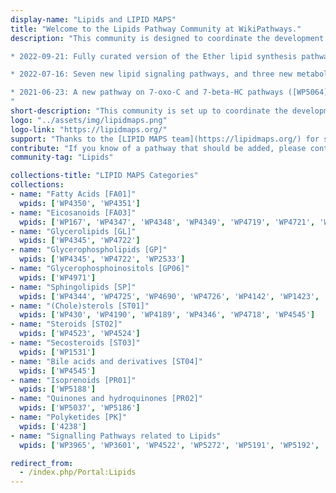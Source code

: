 ```yaml
---
display-name: "Lipids and LIPID MAPS"
title: "Welcome to the Lipids Pathway Community at WikiPathways."
description: "This community is designed to coordinate the development of lipid pathways and gather the community interested in interactive lipid pathways. Lipids serve several important biological purposes, such as providing membrane structure, and signalling.

* 2022-09-21: Fully curated version of the Ether lipid synthesis pathway [WP5275](../pathways/WP5275) has been released! (data supplied by Robert Murphy)

* 2022-07-16: Seven new lipid signaling pathways, and three new metabolic lipid pathways have been added to this portal!

* 2021-06-23: A new pathway on 7-oxo-C and 7-beta-HC pathways ([WP5064](../pathways/WP5064)) with data from Fig.4 and 5 from [Griffiths et al (2020)](https://dx.doi.org/10.1016%2Fj.prostaglandins.2019.106381) has been created.
"
short-description: "This community is set up to coordinate the development of lipid pathways and gather the community interested in interactive lipid pathways. Lipids serve several important biological purposes, such as providing membrane structure, and signalling."
logo: "../assets/img/lipidmaps.png"
logo-link: "https://lipidmaps.org/"
support: "Thanks to the [LIPID MAPS team](https://lipidmaps.org/) for sharing their pathway knowledge through WikiPathways!"
contribute: "If you know of a pathway that should be added, please contact the administrator (denise.slenter[AT]maastrichtuniversity.nl)."
community-tag: "Lipids"

collections-title: "LIPID MAPS Categories"
collections:
- name: "Fatty Acids [FA01]"
  wpids: ['WP4350', 'WP4351']
- name: "Eicosanoids [FA03]"
  wpids: ['WP167', 'WP4347', 'WP4348', 'WP4349', 'WP4719', 'WP4721', 'WP4720']
- name: "Glycerolipids [GL]"
  wpids: ['WP4345', 'WP4722']
- name: "Glycerophospholipids [GP]"
  wpids: ['WP4345', 'WP4722', 'WP2533']
- name: "Glycerophosphoinositols [GP06]"
  wpids: ['WP4971']
- name: "Sphingolipids [SP]"
  wpids: ['WP4344', 'WP4725', 'WP4690', 'WP4726', 'WP4142', 'WP1423', 'WP4153', 'WP3933', 'WP5179']
- name: "(Chole)sterols [ST01]"
  wpids: ['WP430', 'WP4190', 'WP4189', 'WP4346', 'WP4718', 'WP4545']
- name: "Steroids [ST02]"
  wpids: ['WP4523', 'WP4524']
- name: "Secosteroids [ST03]"
  wpids: ['WP1531']
- name: "Bile acids and derivatives [ST04]"
  wpids: ['WP4545']
- name: "Isoprenoids [PR01]"
  wpids: ['WP5188']
- name: "Quinones and hydroquinones [PR02]"
  wpids: ['WP5037', 'WP5186']
- name: "Polyketides [PK]"
  wpids: ['4238']
- name: "Signalling Pathways related to Lipids"
  wpids: ['WP3965', 'WP3601', 'WP4522', 'WP5272', 'WP5191', 'WP5192', 'WP5182', 'WP5181', 'WP5199']

redirect_from:
  - /index.php/Portal:Lipids
---
```

